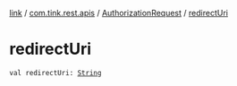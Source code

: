 [link](../../index.md) / [com.tink.rest.apis](../index.md) / [AuthorizationRequest](index.md) / [redirectUri](./redirect-uri.md)

# redirectUri

`val redirectUri: `[`String`](https://kotlinlang.org/api/latest/jvm/stdlib/kotlin/-string/index.html)